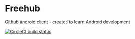# Freehub
Github android client - created to learn Android development


[![CircleCI build status](https://circleci.com/gh/jonathan-silva/Freehub.svg?style=shield&circle-token=94a4cb91b69427ae297c01a72e8c49b28bfc3db6)](https://circleci.com/gh/jonathan-silva/Freehub)

